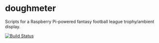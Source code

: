 doughmeter
==========

Scripts for a Raspberry Pi-powered fantasy football league trophy/ambient display.

[![Build Status](https://travis-ci.org/sbma44/doughmeter.svg?branch=master)](https://travis-ci.org/sbma44/doughmeter)
